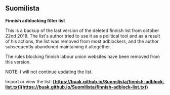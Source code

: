 ## Suomilista

**Finnish adblocking filter list**

This is a backup of the last version of the deleted finnish list from october 22nd 2018.
The list's author tried to use it as a political tool and as a result of his actions, the list was removed from most adblockers, and the author subsequently abandoned maintaining it altogether.

The rules blocking finnish labour union websites have been removed from this version.

NOTE: I will not continue updating the list.

Import or view the list: **[https://buak.github.io/Suomilista/finnish-adblock-list.txt](https://buak.github.io/Suomilista/finnish-adblock-list.txt)**
